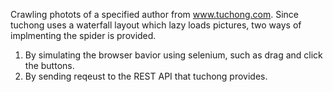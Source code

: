 Crawling photots of a specified author from www.tuchong.com.
Since tuchong uses a waterfall layout which lazy loads pictures, two ways of implmenting the spider is provided.
1. By simulating the browser bavior using selenium, such as drag and click the buttons.
2. By sending reqeust to the REST API that tuchong provides.